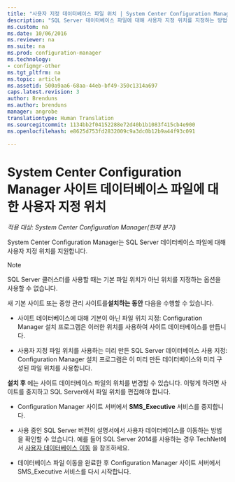 ```yaml
---
title: "사용자 지정 데이터베이스 파일 위치 | System Center Configuration Manager"
description: "SQL Server 데이터베이스 파일에 대해 사용자 지정 위치를 지정하는 방법을 알아봅니다."
ms.custom: na
ms.date: 10/06/2016
ms.reviewer: na
ms.suite: na
ms.prod: configuration-manager
ms.technology:
- configmgr-other
ms.tgt_pltfrm: na
ms.topic: article
ms.assetid: 500a9aa6-68aa-44eb-bf49-350c1314a697
caps.latest.revision: 3
author: Brenduns
ms.author: brenduns
manager: angrobe
translationtype: Human Translation
ms.sourcegitcommit: 1134bb2f04152288e72d40b1b1083f415cb4e900
ms.openlocfilehash: e8625d753fd2832009c9a3dc0b12b9a44f93c091

---
```

# <a name="custom-locations-for-system-center-configuration-manager-site-database-files"></a>System Center Configuration Manager 사이트 데이터베이스 파일에 대한 사용자 지정 위치

*적용 대상: System Center Configuration Manager(현재 분기)*

 System Center Configuration Manager는 SQL Server 데이터베이스 파일에 대해 사용자 지정 위치를 지원합니다.  

> [!NOTE]  
>  SQL Server 클러스터를 사용할 때는 기본 파일 위치가 아닌 위치를 지정하는 옵션을 사용할 수 없습니다.  

 새 기본 사이트 또는 중앙 관리 사이트를**설치하는 동안** 다음을 수행할 수 있습니다.  

-   사이트 데이터베이스에 대해 기본이 아닌 파일 위치 지정: Configuration Manager 설치 프로그램은 이러한 위치를 사용하여 사이트 데이터베이스를 만듭니다.  

-   사용자 지정 파일 위치를 사용하는 미리 만든 SQL Server 데이터베이스 사용 지정:  Configuration Manager 설치 프로그램은 이 미리 만든 데이터베이스와 미리 구성된 파일 위치를 사용합니다.  

**설치 후** 에는 사이트 데이터베이스 파일의 위치를 변경할 수 있습니다. 이렇게 하려면 사이트를 중지하고 SQL Server에서 파일 위치를 편집해야 합니다.  

-   Configuration Manager 사이트 서버에서 **SMS_Executive** 서비스를 중지합니다.  

-   사용 중인 SQL Server 버전의 설명서에서 사용자 데이터베이스를 이동하는 방법을 확인할 수 있습니다. 예를 들어 SQL Server 2014를 사용하는 경우 TechNet에서 [사용자 데이터베이스 이동](https://technet.microsoft.com/library/ms345483\(v=sql.120\).aspx) 을 참조하세요.  

-   데이터베이스 파일 이동을 완료한 후 Configuration Manager 사이트 서버에서 SMS_Executive 서비스를 다시 시작합니다.  



<!--HONumber=Nov16_HO1-->


